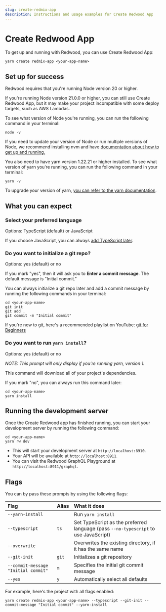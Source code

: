 ```yaml
---
slug: create-redmix-app
description: Instructions and usage examples for Create Redwood App
---
```


# Create Redwood App

To get up and running with Redwood, you can use Create Redwood App:

```terminal
yarn create redmix-app <your-app-name>
```

## Set up for success

Redwood requires that you're running Node version 20 or higher.

If you're running Node version 21.0.0 or higher, you can still use Create Redwood App, but it may make your project incompatible with some deploy targets, such as AWS Lambdas.

To see what version of Node you're running, you can run the following command in your terminal:

```terminal
node -v
```

If you need to update your version of Node or run multiple versions of Node, we recommend installing nvm and have [documentation about how to get up and running.](./how-to/using-nvm)

You also need to have yarn version 1.22.21 or higher installed. To see what version of yarn you're running, you can run the following command in your terminal:

```terminal
yarn -v
```

To upgrade your version of yarn, [you can refer to the yarn documentation](https://yarnpkg.com/getting-started/install).

## What you can expect

### Select your preferred language

Options: TypeScript (default) or JavaScript

If you choose JavaScript, you can always [add TypeScript later](/docs/typescript/introduction#converting-a-javascript-project-to-typescript).

### Do you want to initialize a git repo?

Options: yes (default) or no

If you mark "yes", then it will ask you to **Enter a commit message**. The default message is "Initial commit."

You can always initialize a git repo later and add a commit message by running the following commands in your terminal:

```terminal
cd <your-app-name>
git init
git add .
git commit -m "Initial commit"
```

If you're new to git, here's a recommended playlist on YouTube: [git for Beginners](https://www.youtube.com/playlist?list=PLrz61zkUHJJFmfTgOVL1mBw_NZcgGe882)

### Do you want to run `yarn install`?

Options: yes (default) or no

_NOTE: This prompt will only display if you're running yarn, version 1._

This command will download all of your project's dependencies.

If you mark "no", you can always run this command later:

```terminal
cd <your-app-name>
yarn install
```

## Running the development server

Once the Create Redwood app has finished running, you can start your development server by running the following command:

```terminal
cd <your-app-name>
yarn rw dev
```

- This will start your development server at `http://localhost:8910`.
- Your API will be available at `http://localhost:8911`.
- You can visit the Redwood GraphQL Playground at `http://localhost:8911/graphql`.

## Flags

You can by pass these prompts by using the following flags:

| Flag                                | Alias | What it does                                                                        |
| :---------------------------------- | :---- | :---------------------------------------------------------------------------------- |
| `--yarn-install`                    |       | Run `yarn install`                                                                  |
| `--typescript`                      | `ts`  | Set TypeScript as the preferred language (pass `--no-typescript` to use JavaScript) |
| `--overwrite`                       |       | Overwrites the existing directory, if it has the same name                          |
| `--git-init`                        | `git` | Initializes a git repository                                                        |
| `--commit-message "Initial commit"` | `m`   | Specifies the initial git commit message                                            |
| `--yes`                             | `y`   | Automatically select all defaults                                                   |

For example, here's the project with all flags enabled:

```terminal
yarn create redmix-app <your-app-name> --typescript --git-init --commit-message "Initial commit" --yarn-install
```
